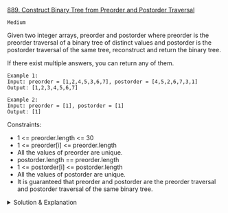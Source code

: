 [889. Construct Binary Tree from Preorder and Postorder Traversal](https://leetcode.com/problems/construct-binary-tree-from-preorder-and-postorder-traversal/)

`Medium`

Given two integer arrays, preorder and postorder where preorder is the preorder traversal of a binary tree of distinct values and postorder is the postorder traversal of the same tree, reconstruct and return the binary tree.

If there exist multiple answers, you can return any of them.

```
Example 1:
Input: preorder = [1,2,4,5,3,6,7], postorder = [4,5,2,6,7,3,1]
Output: [1,2,3,4,5,6,7]

Example 2:
Input: preorder = [1], postorder = [1]
Output: [1]
```

Constraints:

- 1 <= preorder.length <= 30
- 1 <= preorder[i] <= preorder.length
- All the values of preorder are unique.
- postorder.length == preorder.length
- 1 <= postorder[i] <= postorder.length
- All the values of postorder are unique.
- It is guaranteed that preorder and postorder are the preorder traversal and postorder traversal of the same binary tree.


<details>
<summary>Solution & Explanation</summary>

[Lee215 Amazing Solution](https://leetcode.com/problems/construct-binary-tree-from-preorder-and-postorder-traversal/discuss/161268/C%2B%2BJavaPython-One-Pass-Real-O(N))
[labuladong帶你刷二元樹](https://labuladong.github.io/algo/2/21/38/)
</details>
